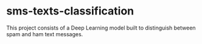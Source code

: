 # sms-texts-classification
This project consists of a Deep Learning model built to distinguish between spam and ham text messages.
